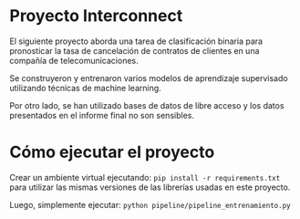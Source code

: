 # Proyecto Interconnect

El siguiente proyecto aborda una tarea de clasificación binaria para pronosticar la tasa de cancelación de contratos de clientes en una compañía de telecomunicaciones. 

Se construyeron y entrenaron varios modelos de aprendizaje supervisado utilizando técnicas de machine learning.

Por otro lado, se han utilizado bases de datos de libre acceso y los datos presentados en el informe final no son sensibles. 


# Cómo ejecutar el proyecto

Crear un ambiente virtual ejecutando: ```pip install -r requirements.txt``` para utilizar las mismas versiones de las librerías usadas en este proyecto. 

Luego, simplemente ejecutar: 
```python pipeline/pipeline_entrenamiento.py```


